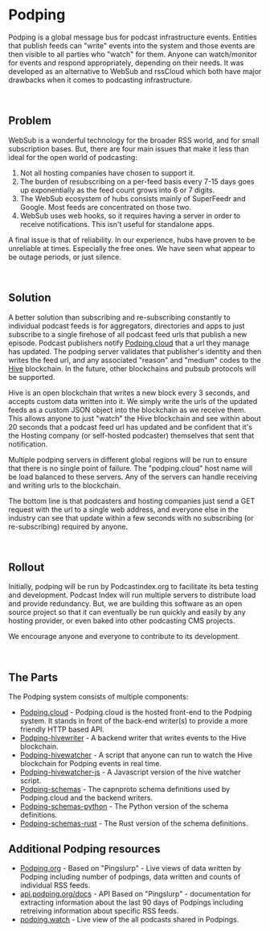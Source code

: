 # Podping
Podping is a global message bus for podcast infrastructure events.  Entities that publish feeds can "write" events into the
system and those events are then visible to all parties who "watch" for them.  Anyone can watch/monitor for events and
respond appropriately, depending on their needs.  It was developed as an alternative to WebSub and rssCloud which both
have major drawbacks when it comes to podcasting infrastructure.

<br>

## Problem

WebSub is a wonderful technology for the broader RSS world, and for small subscription bases. But, there are four main
issues that make it less than ideal for the open world of podcasting:

1. Not all hosting companies have chosen to support it.
2. The burden of resubscribing on a per-feed basis every 7-15 days goes up exponentially as the feed count grows into
   6 or 7 digits.
3. The WebSub ecosystem of hubs consists mainly of SuperFeedr and Google. Most feeds are concentrated on those two.
4. WebSub uses web hooks, so it requires having a server in order to receive notifications.  This isn't useful for
   standalone apps.

A final issue is that of reliability. In our experience, hubs have proven to be unreliable at times. Especially the
free ones. We have seen what appear to be outage periods, or just silence.

<br>

## Solution

A better solution than subscribing and re-subscribing constantly to individual podcast feeds is for aggregators,
directories and apps to just subscribe to a single firehose of all podcast feed urls that publish a new episode.
Podcast publishers notify [Podping.cloud](https://github.com/Podcastindex-org/podping.cloud) that a url they manage
has updated. The podping server validates that publisher's identity and then writes the feed url, and any associated
"reason" and "medium" codes to the [Hive](https://hive.io/) blockchain.  In the future, other blockchains and pubsub
protocols will be supported.

Hive is an open blockchain that writes a new block every 3 seconds, and accepts custom data written into it. We simply
write the urls of the updated feeds as a custom JSON object into the blockchain as we receive them. This allows anyone
to just "watch" the Hive blockchain and see within about 20 seconds that a podcast feed url has updated and be
confident that it's the Hosting company (or self-hosted podcaster) themselves that sent that notification.

Multiple podping servers in different global regions will be run to ensure that there is no single point of failure.
The "podping.cloud" host name will be load balanced to these servers. Any of the servers can handle receiving and
writing urls to the blockchain.

The bottom line is that podcasters and hosting companies just send a GET request with the url to a single web address,
and everyone else in the industry can see that update within a few seconds with no subscribing (or re-subscribing)
required by anyone.

<br>

## Rollout

Initially, podping will be run by Podcastindex.org to facilitate its beta testing and development. Podcast Index will
run multiple servers to distribute load and provide redundancy. But, we are building this software as an open source
project so that it can eventually be run quickly and easily by any hosting provider, or even baked into other
podcasting CMS projects.

We encourage anyone and everyone to contribute to its development.

<br>

## The Parts
The Podping system consists of multiple components:

 - [Podping.cloud](https://github.com/Podcastindex-org/podping.cloud) - Podping.cloud is the hosted front-end to the
                   Podping system.  It stands in front of the back-end writer(s) to provide a more friendly HTTP based
                   API.
 - [Podping-hivewriter](https://github.com/Podcastindex-org/podping-hivewriter) - A backend writer that writes events
                        to the Hive blockchain.
 - [Podping-hivewatcher](https://github.com/Podcastindex-org/podping-hivewatcher) - A script that anyone can run to
                         watch the Hive blockchain for Podping events in real time.
 - [Podping-hivewatcher-js](https://github.com/Podcastindex-org/podping-hivewatcher-js) - A Javascript version of the
                            hive watcher script.
 - [Podping-schemas](https://github.com/Podcastindex-org/podping-schemas) - The capnproto schema definitions used by
                     Podping.cloud and the backend writers.
 - [Podping-schemas-python](https://github.com/Podcastindex-org/podping-schemas-python) - The Python version of the
                            schema definitions.
 - [Podping-schemas-rust](https://github.com/Podcastindex-org/podping-schemas-rust) - The Rust version of the schema
                          definitions.

## Additional Podping resources

 - [Podping.org](https://podping.org) - Based on "Pingslurp" - Live views of data written by Podping including number of podpings, data written
                  and counts of individual RSS feeds.
 - [api.podping.org/docs](https://api.podping.org/docs) - API Based on "Pingslurp" - documentation for extracting information about the last
                           90 days of Podpings including retreiving information about specific RSS feeds.
 - [podping.watch](https://podping.watch) - Live view of the all podcasts shared in Podpings.

